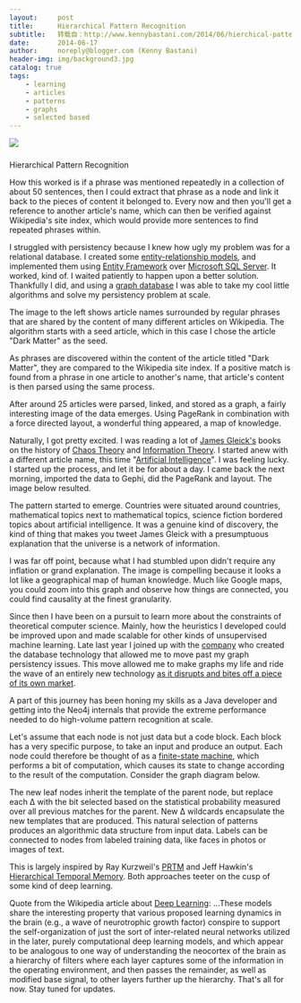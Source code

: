 ```yaml
---
layout:     post
title:      Hierarchical Pattern Recognition
subtitle:   转载自：http://www.kennybastani.com/2014/06/hierchical-pattern-recognition.html
date:       2014-06-17
author:     noreply@blogger.com (Kenny Bastani)
header-img: img/background3.jpg
catalog: true
tags:
    - learning
    - articles
    - patterns
    - graphs
    - selected based
---
```



















![](https://resources.blogblog.com/img/icon18_wrench_allbkg.png)
















### 
Hierarchical Pattern Recognition






How this worked is if a phrase was mentioned repeatedly in a collection of about 50 sentences, then I could extract that phrase as a node and link it back to the pieces of content it belonged to. Every now and then you'll get a reference to another article's name, which can then be verified against Wikipedia's site index, which would provide more sentences to find repeated phrases within.

I struggled with persistency because I knew how ugly my problem was for a relational database. I created some [entity-relationship models](http://en.wikipedia.org/wiki/Entity%E2%80%93relationship_model), and implemented them using [Entity Framework](http://msdn.microsoft.com/en-us/data/ef.aspx) over [Microsoft SQL Server](http://en.wikipedia.org/wiki/Microsoft_sql_server). It worked, kind of. I waited patiently to happen upon a better solution. Thankfully I did, and using a [graph database](http://www.neo4j.com/download) I was able to take my cool little algorithms and solve my persistency problem at scale.








The image to the left shows article names surrounded by regular phrases that are shared by the content of many different articles on Wikipedia. The algorithm starts with a seed article, which in this case I chose the article "Dark Matter" as the seed.

As phrases are discovered within the content of the article titled "Dark Matter", they are compared to the Wikipedia site index. If a positive match is found from a phrase in one article to another's name, that article's content is then parsed using the same process.

After around 25 articles were parsed, linked, and stored as a graph, a fairly interesting image of the data emerges. Using PageRank in combination with a force directed layout, a wonderful thing appeared, a map of knowledge.

Naturally, I got pretty excited. I was reading a lot of [James Gleick's](http://en.wikipedia.org/wiki/James_Gleick) books on the history of [Chaos Theory](http://en.wikipedia.org/wiki/Chaos_theory) and [Information Theory](http://en.wikipedia.org/wiki/Information_theory). I started anew with a different article name, this time "[Artificial Intelligence](http://en.wikipedia.org/wiki/Artificial_intelligence)". I was feeling lucky. I started up the process, and let it be for about a day. I came back the next morning, imported the data to Gephi, did the PageRank and layout. The image below resulted.


The pattern started to emerge. Countries were situated around countries, mathematical topics next to mathematical topics, science fiction bordered topics about artificial intelligence. It was a genuine kind of discovery, the kind of thing that makes you tweet James Gleick with a presumptuous explanation that the universe is a network of information.




I was far off point, because what I had stumbled upon didn't require any inflation or grand explanation. The image is compelling because it looks a lot like a geographical map of human knowledge. Much like Google maps, you could zoom into this graph and observe how things are connected, you could find causality at the finest granularity.

Since then I have been on a pursuit to learn more about the constraints of theoretical computer science. Mainly, how the heuristics I developed could be improved upon and made scalable for other kinds of unsupervised machine learning. Late last year I joined up with the [company](http://www.neotechnology.com/) who created the database technology that allowed me to move past my graph persistency issues. This move allowed me to make graphs my life and ride the wave of an entirely new technology [as it disrupts and bites off a piece of its own market](http://db-engines.com/en/blog_post/26).

A part of this journey has been honing my skills as a Java developer and getting into the Neo4j internals that provide the extreme performance needed to do high-volume pattern recognition at scale.

Let's assume that each node is not just data but a code block. Each block has a very specific purpose, to take an input and produce an output. Each node could therefore be thought of as a [finite-state machine](http://en.wikipedia.org/wiki/Finite-state_machine), which performs a bit of computation, which causes its state to change according to the result of the computation. Consider the graph diagram below.




The new leaf nodes inherit the template of the parent node, but replace each ∆ with the bit selected based on the statistical probability measured over all previous matches for the parent. New ∆ wildcards encapsulate the new templates that are produced. This natural selection of patterns produces an algorithmic data structure from input data. Labels can be connected to nodes from labeled training data, like faces in photos or images of text.

This is largely inspired by Ray Kurzweil's [PRTM](http://en.wikipedia.org/wiki/How_to_Create_a_Mind#Pattern_Recognition_Theory_of_Mind) and Jeff Hawkin's [Hierarchical Temporal Memory](http://en.wikipedia.org/wiki/Hierarchical_Temporal_Memory). Both approaches teeter on the cusp of some kind of deep learning.

Quote from the Wikipedia article about [Deep Learning](http://deep_learning_in_the_human_brain/):
...These models share the interesting property that various proposed learning dynamics in the brain (e.g., a wave of neurotrophic growth factor) conspire to support the self-organization of just the sort of inter-related neural networks utilized in the later, purely computational deep learning models, and which appear to be analogous to one way of understanding the neocortex of the brain as a hierarchy of filters where each layer captures some of the information in the operating environment, and then passes the remainder, as well as modified base signal, to other layers further up the hierarchy.
That's all for now. Stay tuned for updates. 









